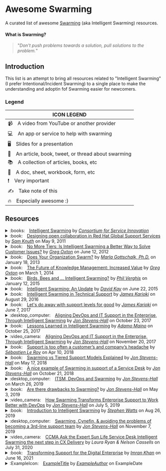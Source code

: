 # Awesome Swarming

A curated list of awesome [Swarming](https://www.serviceinnovation.org/intelligent-swarming/) (aka Intelligent Swarming) resources.

#### What is Swarming?
> "*Don't push problems towards a solution, pull solutions to the problem.*"

Introduction
------------

This list is an attempt to bring all resources related to "Intelligent Swarming" (I prefer Intentional/Incident Swarming) to a single place to make the understanding and adoptin fof Swarming easier for newcomers.

### Legend

| ICON LEGEND
| ---
| :video_camera: A video from YouTube or another provider
| :computer: An app or service to help with swarming
| :desktop_computer: Slides for a presentation
| :book: An article, book, tweet, or thread about swarming
| :books: A collection of articles, books, etc
| :memo: A doc, sheet, workbook, form, etc
| :exclamation: Very important
| :writing_hand: Take note of this
| :fire: Especially awesome :)

Resources
---------

<details>
  <summary>:books: <a href="https://www.serviceinnovation.org/intelligent-swarming/">Intelligent Swarming</a> by <a href="https://www.serviceinnovation.org/"><i>Consortium for Service Innovation</i></a></summary>
  
  ## CSI: Intelligent Swarming
  
  <table>
  <tr></tr>
  <tr>
    <th>Title</th>
    <td>Intelligent Swarming</td>
  </tr>
  <tr></tr>
  <tr>
    <th>Author</th>
    <td>Consoritum for Service Innovation</td>
  </tr>
  <tr></tr>
  <tr>
    <th>Date</th>
    <td>N/A</td>
  </tr>
  <tr></tr>
  <tr>
    <th>Link</th>
    <td>https://www.serviceinnovation.org/intelligent-swarming/</td>
  </tr>
  </table>
  
  CSI produce the most original content on Intelligent Swarming and is the de facto standard for understanding and implementing it at an organization.
  
  > "*Sometimes called collaboration on steroids, the Intelligent Swarming methodology is a new way to align resources to work. It involves removing the tiers of support and, when appropriate, calling on the collective expertise of a “swarm” of analysts.  Our initial experience with Intelligent Swarming is exceeding expectations in terms of improvement in operational efficiencies, employee engagement, and customer satisfaction and loyalty, and it brings with it a host of questions around practices and measurements.*" - Excerpt
  
  ---
</details>

<details>
  <summary>:book: <a href="https://www.managementexchange.com/story/designing-open-collab">Designing open collaboration in Red Hat Global Support Services</a> by <a href="https://twitter.com/samfw"><i>Sam Knuth</i></a> on May 9, 2011</summary>
  
  ## Designing open collaboration in Red Hat Global Support Services
  
  <table>
  <tr></tr>
  <tr>
    <th>Title</th>
    <td>Designing open collaboration in Red Hat Global Support Services</td>
  </tr>
  <tr></tr>
  <tr>
    <th>Author</th>
    <td>Sam Knuth</td>
  </tr>
  <tr></tr>
  <tr>
    <th>Date</th>
    <td>May 9, 2011</td>
  </tr>
  <tr></tr>
  <tr>
    <th>Link</th>
    <td>https://www.managementexchange.com/story/designing-open-collab</td>
  </tr>
  </table>
  
  > "*This is the story of how we changed the way we solve customer problems in Red Hat Global Support Services from the traditional “escalation model” to a new collaborative model based on a concept we call “intelligent swarming”. Since we couldn’t find anyone who had done this before, and there was no script to follow, this is also the story of how we used open collaboration and design thinking to develop the process itself.*"
  
  ---
</details>

<details>
  <summary>:book: <a href="https://www.thinkhdi.com/library/supportworld/2012/no-more-tiers.aspx">No More Tiers: Is Intelligent Swarming a Better Way to Solve Customer Issues?</a> by <a href="https://www.thekcsacademy.net/author/goxton/"><i>Greg Oxton</i></a> on June 12, 2012</summary>
  
  ## No More Tiers: Is Intelligent Swarming a Better Way to Solve Customer Issues?
  
  <table>
  <tr></tr>
  <tr>
    <th>Title</th>
    <td>No More Tiers: Is Intelligent Swarming a Better Way to Solve Customer Issues?</td>
  </tr>
  <tr></tr>
  <tr>
    <th>Author</th>
    <td>Greg Oxton</td>
  </tr>
  <tr></tr>
  <tr>
    <th>Date</th>
    <td>June 12, 2012</td>
  </tr>
  <tr></tr>
  <tr>
    <th>Link</th>
    <td>https://www.thinkhdi.com/library/supportworld/2012/no-more-tiers.aspx</td>
  </tr>
  </table>
  
  > "*Intelligent swarming is a dramatically different way to organize the support organization, challenging thirty years of accepted practice and structure in support. However, the early adopters of this model are seeing improvements in all key operational measures of support, including productivity, time to resolve, employee growth, and customer satisfaction. And while it is not appropriate for all support environments, swarming is most effective when solving new, complex problems. The goal is to get the right people working on new issues, together, and as quickly as possible. Intelligent swarming facilitates the collaboration already happening between support agents and leads to faster and more creative resolutions.*"
  >
  > "*Let’s examine what is driving this change, how it works, where it applies, and why it can be a more efficient and effective way to deliver support.*"
  
  ---
</details>

<details>
  <summary>:book: <a href="https://www.linkedin.com/pulse/20130118143727-128811924-does-your-organization-swarm/">Does Your Organization Swarm?</a> by <a href="https://www.linkedin.com/in/marlagottschalk/"><i>Marla Gottschalk, Ph.D.</i></a> on January 18, 2013</summary>
  
  ## Does Your Organization Swarm?
  
  <table>
  <tr></tr>
  <tr>
    <th>Title</th>
    <td>Does Your Organization Swarm?</td>
  </tr>
  <tr></tr>
  <tr>
    <th>Author</th>
    <td>Marla Gottschalk, Ph.D.</td>
  </tr>
  <tr></tr>
  <tr>
    <th>Date</th>
    <td>January 18, 2013</td>
  </tr>
  <tr></tr>
  <tr>
    <th>Link</th>
    <td>https://www.linkedin.com/pulse/20130118143727-128811924-does-your-organization-swarm/</td>
  </tr>
  </table>
  
  > "*Developing an ability to swarm is just as much an orientation toward the work itself — as it is a problem solving technique. Swarming would require needed talent and skills to flow quickly toward projects, as it capitalizes upon an agile culture and a fluid talent stream. This requires a modern view of organizational boundaries and talent utilization. There are challenges to swarming — and the process may not prove appropriate for all organizations. However, it may be an interesting option to consider.*"
  
  ---
</details>

<details>
  <summary>:book: <a href="https://www.thinkhdi.com/library/supportworld/2014/future-knowledge-mgmt">The Future of Knowledge Management: Increased Value</a> by <a href="https://www.thekcsacademy.net/author/goxton/"><i>Greg Oxton</i></a> on March 1, 2014</summary>
  
  ## The Future of Knowledge Management: Increased Value
  
  <table>
  <tr></tr>
  <tr>
    <th>Title</th>
    <td>The Future of Knowledge Management: Increased Value</td>
  </tr>
  <tr></tr>
  <tr>
    <th>Author</th>
    <td>Greg Oxton</td>
  </tr>
  <tr></tr>
  <tr>
    <th>Date</th>
    <td>March 1, 2014</td>
  </tr>
  <tr></tr>
  <tr>
    <th>Link</th>
    <td>https://www.thinkhdi.com/library/supportworld/2014/future-knowledge-mgmt</td>
  </tr>
  </table>
  
  > "*Intelligent swarming entails restructuring the support organization by doing away with support tiers and replacing escalations and inefficient hand-offs with collaboration. The goal is to get the person who’s most likely to be able to solve an issue working on it at the first touch, whether that person’s a specialist or a generalist. A generalist may even collaborate with a specialist to resolve an issue.*"
  >
  > "*Early adopters of the intelligent swarming model have seen dramatic improvements in skills development, employee morale, and operational efficiency. Most importantly, their customers love it! These organizations have also found that not all incidents require collaboration between multiple support professionals; only 20–35 percent of the incidents closed in these environments require collaboration.*"
  
  ---
</details>

<details>
  <summary>:book: <a href="https://www.linkedin.com/pulse/birds-bees-intelligent-swarming-phil-verghis/">Birds, Bees and ... Intelligent Swarming?</a> by <a href="https://www.linkedin.com/in/philverghis/"><i>Phil Verghis</i></a> on January 12, 2015</summary>
  
  ## Birds, Bees and ... Intelligent Swarming?
  
  <table>
  <tr></tr>
  <tr>
    <th>Title</th>
    <td>Birds, Bees and ... Intelligent Swarming?</td>
  </tr>
  <tr></tr>
  <tr>
    <th>Author</th>
    <td>Phil Verghis</td>
  </tr>
  <tr></tr>
  <tr>
    <th>Date</th>
    <td>January 12, 2015 (slight updates Jan 2019)</td>
  </tr>
  <tr></tr>
  <tr>
    <th>Link</th>
    <td>https://www.linkedin.com/pulse/birds-bees-intelligent-swarming-phil-verghis/</td>
  </tr>
  </table>
  
  > "*In an intelligent swarming model, your silos are broken down and customer-facing teams are comprised of empowered, collaborative expert generalists. They understand the context of the customer and the business context of the organization they are part of, and they use their collective wisdom to work on resolving issues - with a 'one touch' model. There are no 'escalations' - just requests for help where people who have the context and ability to assist do assist -- regardless of 'level' or hierarchy.*"
  
  ---
</details>

<details>
  <summary>:book: <a href="https://www.dbkay.com/intelligent-swarming/intelligent-swarming-an-update">Intelligent Swarming: An Update</a> by <a href="https://www.dbkay.com/author/dbkay"><i>David Kay</i></a> on June 22, 2015</summary>
  
  ## Intelligent Swarming: An Update
  
  <table>
  <tr></tr>
  <tr>
    <th>Title</th>
    <td>Intelligent Swarming: An Update</td>
  </tr>
  <tr></tr>
  <tr>
    <th>Author</th>
    <td>David Kay</td>
  </tr>
  <tr></tr>
  <tr>
    <th>Date</th>
    <td>June 22, 2015</td>
  </tr>
  <tr></tr>
  <tr>
    <th>Link</th>
    <td>https://www.dbkay.com/intelligent-swarming/intelligent-swarming-an-update</td>
  </tr>
  </table>
  
  > "*First, let me back up and define intelligent swarming. It’s a way of doing support that replaces tiers (or levels) and escalations with a flat organization arranged into skill groups. The case owner owns the case to resolution (a practice sometimes called “touch and hold.”) If the case owner needs help, he or she can request it. Or, if someone else thinks they have the right skills to help, they volunteer to help. Laid out that way, it’s a pretty simple idea, but one with profound implications.*"
  >
  > "*Here’s what I learned...*"
  
  ---
</details>

<details>
  <summary>:book: <a href="https://www.linkedin.com/pulse/intelligent-swarming-technical-support-james-karioki/">Intelligent Swarming in Technical Support</a> by <a href="https://www.linkedin.com/in/jskarioki/"><i>James Karioki</i></a> on August 29, 2016</summary>
  
  ## Intelligent Swarming in Technical Support
  
  <table>
  <tr></tr>
  <tr>
    <th>Title</th>
    <td>Intelligent Swarming in Technical Support</td>
  </tr>
  <tr></tr>
  <tr>
    <th>Author</th>
    <td>James Karioki</td>
  </tr>
  <tr></tr>
  <tr>
    <th>Date</th>
    <td>August 29, 2016</td>
  </tr>
  <tr></tr>
  <tr>
    <th>Link</th>
    <td>https://www.linkedin.com/pulse/intelligent-swarming-technical-support-james-karioki/</td>
  </tr>
  </table>
  
  > "*Intelligent swarming is about getting the best analysts to solve the issue working on the issue as quickly as possible. The goal is to engage the most appropriate or relevant skills on a problem, solve the problem as fast as possible and transfer knowledge expeditiously.*"
  
  ---
</details>

<details>
  <summary>:book: <a href="https://www.linkedin.com/pulse/lets-do-away-support-levels-good-james-karioki/">Let's do away with support levels for good</a> by <a href="https://www.linkedin.com/in/jskarioki/"><i>James Karioki</i></a> on June 7, 2017</summary>
  
  ## Let's do away with support levels for good
  
  <table>
  <tr></tr>
  <tr>
    <th>Title</th>
    <td>Let's do away with support levels for good</td>
  </tr>
  <tr></tr>
  <tr>
    <th>Author</th>
    <td>James Karioki</td>
  </tr>
  <tr></tr>
  <tr>
    <th>Date</th>
    <td>June 7, 2017</td>
  </tr>
  <tr></tr>
  <tr>
    <th>Link</th>
    <td>https://www.linkedin.com/pulse/lets-do-away-support-levels-good-james-karioki/</td>
  </tr>
  </table>
  
  > "*Customers typically need answers fast. They do not want to explain the problem all over again and they do not want steps that have already been tried unsuccessfully before to be tried again. The solution is to ensure that such problems are solved by collaboration instead of escalation. By working closely with other experts and ensuring updates are shared with the customer by the expert and in the presence of the other team members, firstly, the problem gets solved quickly. Secondly, the other team members gain knowledge, which they can then utilize the next time a similar problem occurs.*"
  
  ---
</details>

<details>
  <summary>:desktop_computer: <a href="https://www.slideshare.net/JonHall7/devopsdays-edinburgh-2017-ignite-talk-swarming">Aligning DevOps and IT Support in the Enterprise, Through Intelligent Swarming</a> by <a href="https://twitter.com/JonStevensHall"><i>Jon Stevens-Hall</i></a> on October 23, 2017</summary>
  
  ## Aligning DevOps and IT Support in the Enterprise, Through Intelligent Swarming
  
  <table>
  <tr></tr>
  <tr>
    <th>Title</th>
    <td>Aligning DevOps and IT Support in the Enterprise, Through Intelligent Swarming</td>
  </tr>
  <tr></tr>
  <tr>
    <th>Author</th>
    <td>Jon Stevens-Hall</td>
  </tr>
  <tr></tr>
  <tr>
    <th>Date</th>
    <td>October 23, 2017</td>
  </tr>
  <tr></tr>
  <tr>
    <th>Link</th>
    <td>https://www.slideshare.net/JonHall7/devopsdays-edinburgh-2017-ignite-talk-swarming</td>
  </tr>
  </table>
  
  > "*As enterprises transform around software-led innovation, DevOps teams start to need to deal with customer support at scale, while IT Service Management needs to adapt to a new, fast-moving reality of increased developer autonomy and collaboration. One significant challenge is that ubiquitous multi-tiered structure of support team organisation, which, this presentation argues, is fundamentally incompatible with the DevOps philosophy. We propose its replacement with Swarming, a methodology that harnesses and enables the benefits of DevOps, while doing so on an Enterprise support scale.*"
  
  ---
</details>

<details>
  <summary>:book: <a href="https://www.linkedin.com/pulse/lessons-learned-intelligent-swarming-adam-maino/">Lessons Learned in Intelligent Swarming</a> by <a href="https://www.linkedin.com/in/adamomaino/"><i>Adamo Maino</i></a> on October 25, 2017</summary>
  
  ## Lessons Learned in Intelligent Swarming
  
  <table>
  <tr></tr>
  <tr>
    <th>Title</th>
    <td>Lessons Learned in Intelligent Swarming</td>
  </tr>
  <tr></tr>
  <tr>
    <th>Author</th>
    <td>Adamo Maino</td>
  </tr>
  <tr></tr>
  <tr>
    <th>Date</th>
    <td>October 25, 2017</td>
  </tr>
  <tr></tr>
  <tr>
    <th>Link</th>
    <td>https://www.linkedin.com/pulse/lessons-learned-intelligent-swarming-adam-maino/</td>
  </tr>
  </table>
  
  > "*When my Director and I first had a conversation about Intelligent Swarming it went a little like this...*"
  
  ---
</details>

<details>
  <summary>:video_camera: <a href="https://youtu.be/r_tUa4oBo4o">Aligning DevOps and IT Support in the Enterprise, Through Intelligent Swarming</a> by <a href="https://twitter.com/JonStevensHall"><i>Jon Stevens-Hall</i></a> on November 20, 2017</summary>
  
  ## Aligning DevOps and IT Support in the Enterprise, Through Intelligent Swarming
  
  <table>
  <tr></tr>
  <tr>
    <th>Title</th>
    <td>Aligning DevOps and IT Support in the Enterprise, Through Intelligent Swarming</td>
  </tr>
  <tr></tr>
  <tr>
    <th>Author</th>
    <td>Jon Stevens-Hall</td>
  </tr>
  <tr></tr>
  <tr>
    <th>Date</th>
    <td>November 20, 2017</td>
  </tr>
  <tr></tr>
  <tr>
    <th>Link</th>
    <td>https://youtu.be/r_tUa4oBo4o</td>
  </tr>
  </table>
  
  > "*As enterprises transform around software-led innovation, DevOps teams start to need to deal with customer support at scale, while IT Service Management needs to adapt to a new, fast-moving reality of increased developer autonomy and collaboration. One significant challenge is that ubiquitous multi-tiered structure of support team organisation, which, this presentation argues, is fundamentally incompatible with the DevOps philosophy. We propose its replacement with Swarming, a methodology that harnesses and enables the benefits of DevOps, while doing so on an Enterprise support scale.*"
  
  ---
</details>

<details>
  <summary>:book: <a href="https://blog.serenacapital.com/its-time-to-switch-from-basic-technical-support-to-intelligent-swarming-4ebb58768b">Support is too often a customer’s and company’s headache</a> by <a href="https://twitter.com/sebastienle_roy"><i>Sébastien Le Roy</i></a> on Apr 10, 2018</summary>
  
  ## Support is too often a customer’s and company’s headache
  
  <table>
  <tr></tr>
  <tr>
    <th>Title</th>
    <td>Support is too often a customer’s and company’s headache</td>
  </tr>
  <tr></tr>
  <tr>
    <th>Author</th>
    <td>Sébastien Le Roy</td>
  </tr>
  <tr></tr>
  <tr>
    <th>Date</th>
    <td>Apr 10, 2018</td>
  </tr>
  <tr></tr>
  <tr>
    <th>Link</th>
    <td>https://blog.serenacapital.com/its-time-to-switch-from-basic-technical-support-to-intelligent-swarming-4ebb58768b</td>
  </tr>
  </table>
  
  > "*Maintaining a good customer experience required something different. That’s why they decided to abandon the traditional support model to try a smarter and more efficient process.*
  > ...
  > *We are really glad to share with you some insights on their experience to switch from a traditional 3-level support to Intelligent Swarming, a smarter and more efficient process. Before starting, we would like to make it clear that we are talking about technical support, not generic support.*"
  
  ---
</details>

<details>
  <summary>:book: <a href="https://www.bmc.com/blogs/swarming-support-tiered-support-differences/">Swarming vs Tiered Support Models Explained</a> by <a href="https://twitter.com/JonStevensHall"><i>Jon Stevens-Hall</i></a> on May 17, 2018</summary>
  
  ## Swarming vs Tiered Support Models Explained
  
  <table>
  <tr></tr>
  <tr>
    <th>Title</th>
    <td>Swarming vs Tiered Support Models Explained</td>
  </tr>
  <tr></tr>
  <tr>
    <th>Author</th>
    <td>Jon Stevens-Hall</td>
  </tr>
  <tr></tr>
  <tr>
    <th>Date</th>
    <td>May 17, 2018</td>
  </tr>
  <tr></tr>
  <tr>
    <th>Link</th>
    <td>https://www.bmc.com/blogs/swarming-support-tiered-support-differences/</td>
  </tr>
  </table>
  
  > "*What is Swarming Support? It’s a reaction to the perceived shortcomings of a ubiquitous ITSM practice: [the tiered support model](https://www.bmc.com/blogs/support-levels-level-1-level-2-level-3/).*"
  
  ---
</details>

<details>
  <summary>:book: <a href="https://jonstevenshall.medium.com/a-nice-example-of-swarming-in-support-of-a-service-desk-7bdbe8e9890c">A nice example of Swarming in support of a Service Desk</a> by <a href="https://twitter.com/JonStevensHall"><i>Jon Stevens-Hall</i></a> on October 21, 2018</summary>
  
  ## A nice example of Swarming in support of a Service Desk
  
  <table>
  <tr></tr>
  <tr>
    <th>Title</th>
    <td>A nice example of Swarming in support of a Service Desk</td>
  </tr>
  <tr></tr>
  <tr>
    <th>Author</th>
    <td>Jon Stevens-Hall</td>
  </tr>
  <tr></tr>
  <tr>
    <th>Date</th>
    <td>October 21, 2018</td>
  </tr>
  <tr></tr>
  <tr>
    <th>Link</th>
    <td>https://jonstevenshall.medium.com/a-nice-example-of-swarming-in-support-of-a-service-desk-7bdbe8e9890c</td>
  </tr>
  </table>
  
  > "*This particular service desk has implemented an interesting type of swarming, which I had not seen before. The front-line support agents are permitted to put the customer "on hold" by asking them to wait for up to three minutes. While the conversation is paused from the point of view of the consumer, the support agent is able to join one of a set of open text chat "channels".*"
  
  ---
</details>

<details>
  <summary>:desktop_computer: <a href="https://www.servicedeskinstitute.com/wp-content/uploads/2019/04/Jon-Hall-Swarming-Devops-for-ITSM.pdf">ITSM, DevOps and Swarming</a> by <a href="https://twitter.com/JonStevensHall"><i>Jon Stevens-Hall</i></a> on March 26, 2019</summary>
  
  ## ITSM, DevOps and Swarming
  
  <table>
  <tr></tr>
  <tr>
    <th>Title</th>
    <td>ITSM, DevOps and Swarming</td>
  </tr>
  <tr></tr>
  <tr>
    <th>Author</th>
    <td>Jon Stevens-Hall</td>
  </tr>
  <tr></tr>
  <tr>
    <th>Date</th>
    <td>March 26, 2019</td>
  </tr>
  <tr></tr>
  <tr>
    <th>Link</th>
    <td>https://www.servicedeskinstitute.com/wp-content/uploads/2019/04/Jon-Hall-Swarming-Devops-for-ITSM.pdf</td>
  </tr>
  </table>
  
  > "*Swarming involves removing the tiers of support, and calling on the collective expertise of a "swarm" of analysts*"
  
  ---
</details>

<details>
  <summary>:book: <a href="https://medium.com/itrevolution/are-there-drawbacks-to-swarming-b42309e7541c">Are there drawbacks to Swarming?</a> by <a href="https://twitter.com/JonStevensHall"><i>Jon Stevens-Hall</i></a> on May 3, 2019</summary>
  
  ## Are there drawbacks to Swarming?
  
  <table>
  <tr></tr>
  <tr>
    <th>Title</th>
    <td>Are there drawbacks to Swarming?</td>
  </tr>
  <tr></tr>
  <tr>
    <th>Author</th>
    <td>Jon Stevens-Hall</td>
  </tr>
  <tr></tr>
  <tr>
    <th>Date</th>
    <td>May 3, 2019</td>
  </tr>
  <tr></tr>
  <tr>
    <th>Link</th>
    <td>https://medium.com/itrevolution/are-there-drawbacks-to-swarming-b42309e7541c</td>
  </tr>
  </table>
  
  > "*Where I have seen it implemented, Swarming has generally been considered a success. However, having promoted it so enthusiastically, it feels fair that I should share and explore some of the negative experiences and concerns that I have observed in, and discussed with, practitioners and advocates of Swarming.*"
  
  ---
</details>

<details>
  <summary>:video_camera: <a href="https://youtu.be/AS6DBiOM-3k">How Swarming Transforms Enterprise Support to Work Better with DevOps</a> by <a href="https://twitter.com/JonStevensHall"><i>Jon Stevens-Hall</i></a> on July 5, 2019</summary>
  
  ## How Swarming Transforms Enterprise Support to Work Better with DevOps
  
  <table>
  <tr></tr>
  <tr>
    <th>Title</th>
    <td>How Swarming Transforms Enterprise Support to Work Better with DevOps</td>
  </tr>
  <tr></tr>
  <tr>
    <th>Author</th>
    <td>Jon Stevens-Hall</td>
  </tr>
  <tr></tr>
  <tr>
    <th>Date</th>
    <td>July 5, 2019</td>
  </tr>
  <tr></tr>
  <tr>
    <th>Link</th>
    <td>https://youtu.be/AS6DBiOM-3k</td>
  </tr>
  </table>
  
  > "*This presentation explores the issues being encountered by DevOps teams as their output becomes more significant in enterprises, particularly where they are drawn into traditional support structures which often conflict with the principles of DevOps. We will discuss the ongoing emergence of Swarming as an alternative to 3-tier support structures, showing the latest examples from a diverse range of industries including software, telecommunications, and automotive.*"
  >
  > "*The presentation will show how Swarming enables smarter interaction between DevOps teams and established ITSM functions, and will show – using the Cynefin framework as an example - how Swarming enables provision of adaptive support for complex distributed systems in a way that tiered support can’t.*"

  ---
</details>

<details>
  <summary>:book: <a href="https://www.bmc.com/blogs/intelligent-swarming/">Introduction to Intelligent Swarming</a> by <a href="https://www.bmc.com/blogs/author/wattssw/"><i>Stephen Watts</i></a> on Aug 26, 2019</summary>
  
  ## Introduction to Intelligent Swarming
  
  <table>
  <tr></tr>
  <tr>
    <th>Title</th>
    <td>Introduction to Intelligent Swarming</td>
  </tr>
  <tr></tr>
  <tr>
    <th>Author</th>
    <td>Stephen Watts</td>
  </tr>
  <tr></tr>
  <tr>
    <th>Date</th>
    <td>August 26, 2019</td>
  </tr>
  <tr></tr>
  <tr>
    <th>Link</th>
    <td>https://www.bmc.com/blogs/intelligent-swarming/</td>
  </tr>
  </table>
  
  > "*Intelligent swarming is the idea that one support person will work on a trouble ticket from start to finish, without escalations. This means that the support person will seek the proper resource, working towards a resolution instead of escalating it to a higher level. This is potentially aggravating to customers who have become used to speedy resolutions. By not escalating, the person working towards the resolution “swarms” with other peers around a problem until that issue is resolved.*"
  
  ---
</details>

<details>
  <summary>:desktop_computer: <a href="https://www.slideshare.net/JonHall7/velocity19-berlin-swarming-cynefinand-avoiding-the-problems-of-becoming-a-thirdline-support-team">Swarming, Cynefin, & avoiding the problems of becoming a 3rd-line support team</a> by <a href="https://twitter.com/JonStevensHall"><i>Jon Stevens-Hall</i></a> on November 7, 2019</summary>
  
  ## Swarming, Cynefin, & avoiding the problems of becoming a 3rd-line support team
  
  <table>
  <tr></tr>
  <tr>
    <th>Title</th>
    <td>Swarming, Cynefin, & avoiding the problems of becoming a 3rd-line support team</td>
  </tr>
  <tr></tr>
  <tr>
    <th>Author</th>
    <td>Jon Stevens-Hall</td>
  </tr>
  <tr></tr>
  <tr>
    <th>Date</th>
    <td>November 7, 2019</td>
  </tr>
  <tr></tr>
  <tr>
    <th>Link</th>
    <td>https://www.slideshare.net/JonHall7/velocity19-berlin-swarming-cynefinand-avoiding-the-problems-of-becoming-a-thirdline-support-team</td>
  </tr>
  </table>
  
  > "*Discussion of Swarming and Cynefin as means to better align devops functions into enterprise support channels.*"
  
  ---
</details>

<details>
  <summary>:video_camera: <a href="https://youtu.be/3h5ME-NB0BM">CCMA Ask the Expert Sun Life Service Desk Intelligent Swarming the next step in CX Delivery</a> by <i>Laura Ryan & Nelson Cassells</i></a> on July 31, 2020</summary>
  
  ## CCMA Ask the Expert Sun Life Service Desk Intelligent Swarming the next step in CX Delivery
  
  <table>
  <tr></tr>
  <tr>
    <th>Title</th>
    <td>CCMA Ask the Expert Sun Life Service Desk Intelligent Swarming the next step in CX Delivery</td>
  </tr>
  <tr></tr>
  <tr>
    <th>Author</th>
    <td>Laura Ryan & Nelson Cassells</td>
  </tr>
  <tr></tr>
  <tr>
    <th>Date</th>
    <td>July 31, 2020</td>
  </tr>
  <tr></tr>
  <tr>
    <th>Link</th>
    <td>https://youtu.be/3h5ME-NB0BM</td>
  </tr>
  </table>
  
  > "*On this webinar Laura Ryan Associate Director of the Service Desk and Nelson Cassells Technical Support Services Senior Analyst will host a session on what Intelligent Swarming is and how the Sun Life Service Desk implemented & continued to grow Intelligent Swarming since January 2019.*
  > - *What is Intelligent Swarming?*
  > - *Benefits of Intelligent Swarming*
  > - *The growth of Intelligent Swarming during COVID-19*
  > - *Challenges of Intelligent Swarmin*
  > - *How we capture our Intelligent Swarming data*"
  
  ---
</details>

<details>
  <summary>:book: <a href="https://www.bmc.com/blogs/transforming-support-for-the-digital-enterprise/">Transforming Support for the Digital Enterprise</a> by <a href="https://www.bmc.com/blogs/author/imran_khan/"><i>Imran Khan</i></a> on June 16, 2021</summary>
  
  ## Transforming Support for the Digital Enterprise
  
  <table>
  <tr></tr>
  <tr>
    <th>Title</th>
    <td>Transforming Support for the Digital Enterprise</td>
  </tr>
  <tr></tr>
  <tr>
    <th>Author</th>
    <td>Imran Khan</td>
  </tr>
  <tr></tr>
  <tr>
    <th>Date</th>
    <td>June 16, 2021</td>
  </tr>
  <tr></tr>
  <tr>
    <th>Link</th>
    <td>https://www.bmc.com/blogs/transforming-support-for-the-digital-enterprise/</td>
  </tr>
  </table>
  
  > "*Traditional support is structured in tiers—typically Levels 1, 2, and 3. In this model, users contact the service desk, Level 1, where agents are skilled to handle routine issues, but not much more. To reach in-depth expertise, you have to wait for Levels 2 and 3, but you have to go through Level 1 first. The new SaaS model makes the most experienced and skilled agents the first point of contact for end users by leveraging three key elements:*
  > - *Dispatch swarming*
  > - *Automation*
  > - *Self-help*"
  
  ---
</details>

<details>
  <summary>:ExampleIcon: <a href="ExampleResourceLink">ExampleTitle</a> by <a href="ExampleAuthorLink"><i>ExampleAuthor</i></a> on ExampleDate</summary>
  
  ## ExampleTitle
  
  <table>
  <tr></tr>
  <tr>
    <th>Title</th>
    <td>ExampleTitle</td>
  </tr>
  <tr></tr>
  <tr>
    <th>Author</th>
    <td>ExampleAuthor</td>
  </tr>
  <tr></tr>
  <tr>
    <th>Date</th>
    <td>ExampleDate</td>
  </tr>
  <tr></tr>
  <tr>
    <th>Link</th>
    <td>ExampleResourceLink</td>
  </tr>
  </table>
  
  ExampleDescription
  
  > "*ExampleExcerpt*"
  
  ---
</details>
